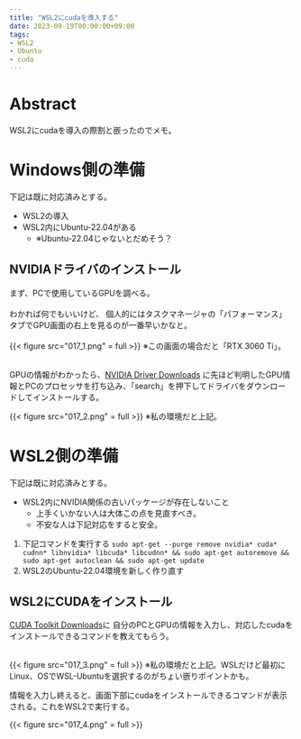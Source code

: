 ```yaml
---
title: "WSL2にcudaを導入する"
date: 2023-09-19T00:00:00+09:00
tags:
- WSL2
- Ubuntu
- cuda
---
```

<!--more-->
# Abstract
WSL2にcudaを導入の際割と嵌ったのでメモ。

# Windows側の準備
下記は既に対応済みとする。
- WSL2の導入
- WSL2内にUbuntu-22.04がある
  - ※Ubuntu-22.04じゃないとだめそう？

## NVIDIAドライバのインストール
まず、PCで使用しているGPUを調べる。<br><br>わかれば何でもいいけど、
個人的にはタスクマネージャの「パフォーマンス」タブでGPU画面の右上を見るのが一番早いかなと。<br><br>
{{< figure src="017_1.png" = full >}} 
※この画面の場合だと「RTX 3060 Ti」。<br><br>

GPUの情報がわかったら、[NVIDIA Driver Downloads](https://www.nvidia.com/download/index.aspx)
に先ほど判明したGPU情報とPCのプロセッサを打ち込み、「search」を押下してドライバをダウンロードしてインストールする。

{{< figure src="017_2.png" = full >}} 
※私の環境だと上記。

# WSL2側の準備
下記は既に対応済みとする。
- WSL2内にNVIDIA関係の古いパッケージが存在しないこと
  - 上手くいかない人は大体この点を見直すべき。
  - 不安な人は下記対応をすると安全。

1. 下記コマンドを実行する
```sudo apt-get --purge remove nvidia* cuda* cudnn* libnvidia* libcuda* libcudnn* && sudo apt-get autoremove && sudo apt-get autoclean && sudo apt-get update``` 
2. WSL2のUbuntu-22.04環境を新しく作り直す

## WSL2にCUDAをインストール
[CUDA Toolkit Downloads](https://developer.nvidia.com/cuda-downloads)に
自分のPCとGPUの情報を入力し、対応したcudaをインストールできるコマンドを教えてもらう。<br><br>

{{< figure src="017_3.png" = full >}} 
※私の環境だと上記。WSLだけど最初にLinux、OSでWSL-Ubuntuを選択するのがちょい嵌りポイントかも。

情報を入力し終えると、画面下部にcudaをインストールできるコマンドが表示される。これをWSL2で実行する。

{{< figure src="017_4.png" = full >}} 